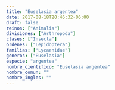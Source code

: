```yaml
---
title: "Euselasia argentea"
date: 2017-08-18T20:46:32-06:00
draft: false
reinos: ["Animalia"]
divisiones: ["Arthropoda"]
clases: ["Insecta"]
ordenes: ["Lepidoptera"]
familias: ["Lycaenidae"]
generos: ["Euselasia"]
especie: "argentea"
nombre_cientifico: "Euselasia argentea"
nombre_comun: ""
nombre_ingles: ""
---
```


